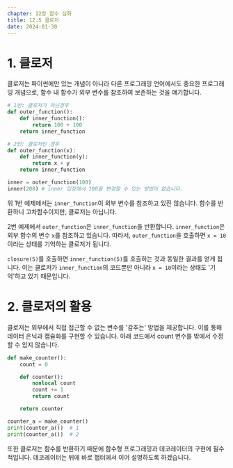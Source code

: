 ```yaml
---
chapter: 12장 함수 심화
title: 12.5 클로저
date: 2024-01-30
---
```


# 1. 클로저

클로저는 파이썬에만 있는 개념이 아니라 다른 프로그래밍 언어에서도 중요한 프로그래밍 개념으로, 함수 내 함수가 외부 변수를 참조하여 보존하는 것을 얘기합니다.

```python
# 1번: 클로저가 아닌경우
def outer_function():
    def inner_function():
        return 100 + 100
    return inner_function

# 2번: 클로저인 경우
def outer_function(x):
    def inner_function(y):
        return x + y
    return inner_function

inner = outer_function(100)
inner(200) # inner 입장에서 100을 변경할 수 있는 방법이 없습니다.
```

위 1번 예제에서는 `inner_function`이 외부 변수를 참조하고 있진 않습니다. 함수를 반환하니 고차함수이지만, 클로저는 아닙니다.

2번 예제에서 `outer_function`은 `inner_function`을 반환합니다. `inner_function`은 외부 함수의 변수 `x`를 참조하고 있습니다. 따라서, `outer_function`을 호출하면 `x = 10`이라는 상태를 기억하는 클로저가 됩니다.

`closure(5)`를 호출하면 `inner_function(5)`를 호출하는 것과 동일한 결과를 얻게 됩니다. 이는 클로저가 `inner_function`의 코드뿐만 아니라 `x = 10`이라는 상태도 '기억'하고 있기 때문입니다.

# 2. 클로저의 활용

클로저는 외부에서 직접 접근할 수 없는 변수를 '감추는' 방법을 제공합니다. 이를 통해 데이터 은닉과 캡슐화를 구현할 수 있습니다. 아래 코드에서 count 변수를 밖에서 수정할 수 있지 않습니다.

```python
def make_counter():
    count = 0

    def counter():
        nonlocal count
        count += 1
        return count

    return counter

counter_a = make_counter()
print(counter_a())  # 1
print(counter_a())  # 2
```

또한 클로저는 함수를 반환하기 때문에 함수형 프로그래밍과 데코레이터의 구현에 필수적입니다. 데코레이터는 뒤에 바로 챕터에서 이어 설명하도록 하겠습니다.
